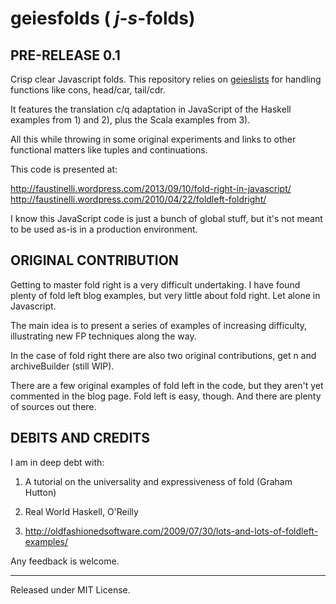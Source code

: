 # geiesfolds   ( _j_-_s_-folds)

PRE-RELEASE 0.1
---------------

Crisp clear Javascript folds. This repository relies on [geieslists](https://github.com/Muzietto/geieslists) for handling functions like cons, head/car, tail/cdr.

It features the translation c/q adaptation in JavaScript of the Haskell examples from 1) and 2), plus the Scala examples from 3).

All this while throwing in some original experiments and links to other functional matters like tuples and continuations.

This code is presented at:

http://faustinelli.wordpress.com/2013/09/10/fold-right-in-javascript/
http://faustinelli.wordpress.com/2010/04/22/foldleft-foldright/

I know this JavaScript code is just a bunch of global stuff, but it's not meant to be used as-is in a production environment.

ORIGINAL CONTRIBUTION
---------------------
Getting to master fold right is a very difficult undertaking. I have found plenty of fold left blog examples, but 
very little about fold right. Let alone in Javascript.

The main idea is to present a series of examples of increasing difficulty, illustrating new FP techniques
along the way.

In the case of fold right there are also two original contributions, get n and archiveBuilder (still WIP).

There are a few original examples of fold left in the code, but they aren't yet commented in the blog page.
Fold left is easy, though. And there are plenty of sources out there.

DEBITS AND CREDITS
------------------
I am in deep debt with:

1) A tutorial on the universality and expressiveness of fold (Graham Hutton)

2) Real World Haskell, O'Reilly

3) http://oldfashionedsoftware.com/2009/07/30/lots-and-lots-of-foldleft-examples/

Any feedback is welcome.

--------------------------
Released under MIT License.
